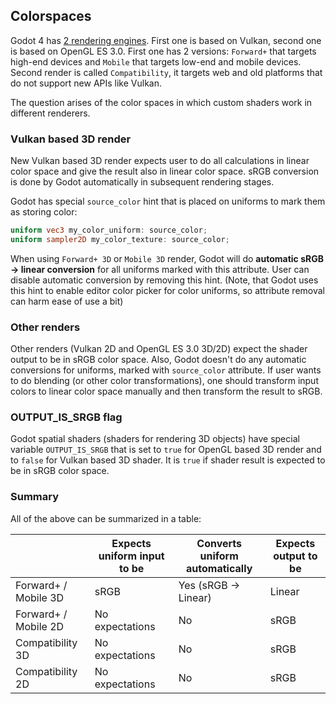 ## Colorspaces

Godot 4 has [2 rendering engines](https://docs.godotengine.org/en/stable/contributing/development/core_and_modules/internal_rendering_architecture.html). First one is based on Vulkan, second one is based on OpenGL ES 3.0. First one has 2 versions: `Forward+` that targets  high-end devices and `Mobile` that targets low-end and mobile devices. Second render is called `Compatibility`, it targets web and old platforms that do not support new APIs like Vulkan.

The question arises of the color spaces in which custom shaders work in different renderers.

### Vulkan based 3D render
New Vulkan based 3D render expects user to do all calculations in linear color space and give the result also in linear color space. sRGB conversion is done by Godot automatically in subsequent rendering stages.

Godot has special `source_color` hint that is placed on uniforms to mark them as storing color:
```glsl
uniform vec3 my_color_uniform: source_color;
uniform sampler2D my_color_texture: source_color;
```
When using `Forward+ 3D` or `Mobile 3D` render, Godot will do **automatic sRGB -> linear conversion** for all uniforms marked with this attribute.
User can disable automatic conversion by removing this hint.
(Note, that Godot uses this hint to enable editor color picker for color uniforms, so attribute removal can harm ease of use a bit)

### Other renders
Other renders (Vulkan 2D and OpenGL ES 3.0 3D/2D) expect the shader output to be in sRGB color space. Also, Godot doesn't do any automatic conversions for uniforms, marked with `source_color` attribute. If user wants to do blending (or other color transformations), one should transform input colors to linear color space manually and then transform the result to sRGB.

### OUTPUT_IS_SRGB flag
Godot spatial shaders (shaders for rendering 3D objects) have special variable `OUTPUT_IS_SRGB` that is set to `true` for OpenGL based 3D render and to `false` for Vulkan based 3D shader. It is `true` if shader result is expected to be in sRGB color space.

### Summary

All of the above can be summarized in a table:

|                      | Expects uniform input to be  | Converts uniform automatically  | Expects output to be |
|----------------------|------------------------------|---------------------------------|----------------------|
| Forward+ / Mobile 3D | sRGB                         | Yes (sRGB -> Linear)            | Linear               |
| Forward+ / Mobile 2D | No expectations              | No                              | sRGB                 |
| Compatibility 3D     | No expectations              | No                              | sRGB                 |
| Compatibility 2D     | No expectations              | No                              | sRGB                 |
